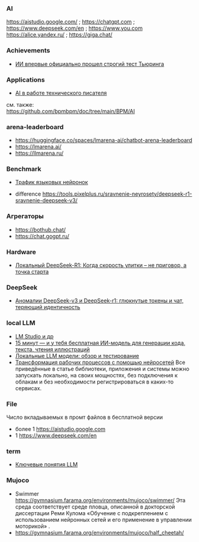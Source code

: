 ### AI
https://aistudio.google.com/ ; https://chatgpt.com ; https://www.deepseek.com/en ; https://www.you.com  
https://alice.yandex.ru/ ; https://giga.chat/ 
### Achievements
- [ИИ впервые официально прошел строгий тест Тьюринга](https://habr.com/ru/news/896938/)
### Applications  
- [AI в работе технического писателя](https://habr.com/ru/articles/896998/)

см. также:  
https://github.com/bpmbpm/doc/tree/main/BPM/AI

### arena-leaderboard
- https://huggingface.co/spaces/lmarena-ai/chatbot-arena-leaderboard
- https://lmarena.ai/
- https://llmarena.ru/
### Benchmark
- [Трафик языковых нейронок](https://habr.com/ru/articles/908486/)

- difference https://tools.pixelplus.ru/sravnenie-neyrosety/deepseek-r1-sravnenie-deepseek-v3/ 

### Агрегаторы
- https://bothub.chat/
- https://chat.gogpt.ru/
### Hardware
- [Локальный DeepSeek-R1: Когда скорость улитки – не приговор, а точка старта](https://habr.com/ru/articles/916966/)

### DeepSeek
- [Аномалии DeepSeek-v3 и DeepSeek-r1: глюкнутые токены и чат, теряющий идентичность](https://habr.com/ru/companies/bothub/articles/877326/)

### local LLM
- [LM Studio и др](https://xakep.ru/2025/06/19/local-llm/)
- [15 минут — и у тебя бесплатная ИИ-модель для генерации кода, текста, чтения иллюстраций](https://habr.com/ru/companies/minerva_media/articles/920946/)
- [Локальные LLM модели: обзор и тестирование](https://habr.com/ru/articles/946900/)
- [Трансформация рабочих процессов с помощью нейросетей](https://habr.com/ru/companies/ascon/articles/947678/)
  Все приведённые в статье библиотеки, приложения и системы можно запускать локально, на своих мощностях, без подключения к облакам и без необходимости регистрироваться в каких-то сервисах.
  
### File
Число вкладываемых в промт файлов в бесплатной версии
- более 1 https://aistudio.google.com
- 1 https://www.deepseek.com/en

### term
- [Ключевые понятия LLM](https://habr.com/ru/companies/bothub/articles/928752/)

### Mujoco 
- Swimmer https://gymnasium.farama.org/environments/mujoco/swimmer/ Эта среда соответствует среде пловца, описанной в докторской диссертации Реми Кулома «Обучение с подкреплением с использованием нейронных сетей и его применение в управлении моторикой» .
- https://gymnasium.farama.org/environments/mujoco/half_cheetah/

